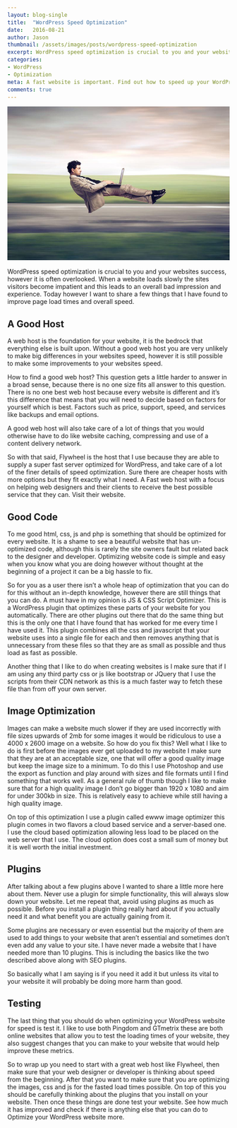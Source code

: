 ```yaml
---
layout: blog-single
title:  "WordPress Speed Optimization"
date:   2016-08-21
author: Jason
thumbnail: /assets/images/posts/wordpress-speed-optimization
excerpt: WordPress speed optimization is crucial to you and your websites success, however it is often overlooked.
categories:
- WordPress
- Optimization
meta: A fast website is important. Find out how to speed up your WordPress site, from start to finish. From the Jason M Design blog.
comments: true
---
```


![WordPress Speed Optimization](/assets/images/posts/wordpress-speed-optimization.jpg)

WordPress speed optimization is crucial to you and your websites success, however it is often overlooked. When a website loads slowly the sites visitors become impatient and this leads to an overall bad impression and experience. Today however I want to share a few things that I have found to improve page load times and overall speed.

A Good Host
-

A web host is the foundation for your website, it is the bedrock that everything else is built upon. Without a good web host you are very unlikely to make big differences in your websites speed, however it is still possible to make some improvements to your websites speed.

How to find a good web host? This question gets a little harder to answer in a broad sense, because there is no one size fits all answer to this question. There is no one best web host because every website is different and it’s this difference that means that you will need to decide based on factors for yourself which is best. Factors such as price, support, speed, and services like backups and email options.

A good web host will also take care of a lot of things that you would otherwise have to do like website caching, compressing and use of a content delivery network.

So with that said, Flywheel is the host that I use because they are able to supply a super fast server optimized for WordPress, and take care of a lot of the finer details of speed optimization. Sure there are cheaper hosts with more options but they fit exactly what I need. A Fast web host with a focus on helping web designers and their clients to receive the best possible service that they can. Visit their website.

Good Code
-

To me good html, css, js and php is something that should be optimized for every website. It is a shame to see a beautiful website that has un-optimized code, although this is rarely the site owners fault but related back to the designer and developer. Optimizing website code is simple and easy when you know what you are doing however without thought at the beginning of a project it can be a big hassle to fix.

So for you as a user there isn’t a whole heap of optimization that you can do for this without an in-depth knowledge, however there are still things that you can do. A must have in my opinion is JS & CSS Script Optimizer. This is a WordPress plugin that optimizes these parts of your website for you automatically. There are other plugins out there that do the same thing but this is the only one that I have found that has worked for me every time I have used it. This plugin combines all the css and javascript that your website uses into a single file for each and then removes anything that is unnecessary from these files so that they are as small as possible and thus load as fast as possible.

Another thing that I like to do when creating websites is I make sure that if I am using any third party css or js like bootstrap or JQuery that I use the scripts from their CDN network as this is a much faster way to fetch these file than from off your own server.

Image Optimization
-

Images can make a website much slower if they are used incorrectly with file sizes upwards of 2mb for some images it would be ridiculous to use a 4000 x 2600 image on a website. So how do you fix this? Well what I like to do is first before the images ever get uploaded to my website I make sure that they are at an acceptable size, one that will offer a good quality image but keep the image size to a minimum. To do this I use Photoshop and use the export as function and play around with sizes and file formats until I find something that works well. As a general rule of thumb though I like to make sure that for a high quality image I don’t go bigger than 1920 x 1080 and aim for under 300kb in size. This is relatively easy to achieve while still having a high quality image.

On top of this optimization I use a plugin called ewww image optimizer this plugin comes in two flavors a cloud based service and a server-based one. I use the cloud based optimization allowing less load to be placed on the web server that I use. The cloud option does cost a small sum of money but it is well worth the initial investment.

Plugins
-

After talking about a few plugins above I wanted to share a little more here about them. Never use a plugin for simple functionality, this will always slow down your website. Let me repeat that, avoid using plugins as much as possible. Before you install a plugin thing really hard about if you actually need it and what benefit you are actually gaining from it.

Some plugins are necessary or even essential but the majority of them are used to add things to your website that aren’t essential and sometimes don’t even add any value to your site. I have never made a website that I have needed more than 10 plugins. This is including the basics like the two described above along with SEO plugins.

So basically what I am saying is if you need it add it but unless its vital to your website it will probably be doing more harm than good.

Testing
-

The last thing that you should do when optimizing your WordPress website for speed is test it. I like to use both Pingdom and GTmetrix these are both online websites that allow you to test the loading times of your website, they also suggest changes that you can make to your website that would help improve these metrics.

So to wrap up you need to start with a great web host like Flywheel, then make sure that your web designer or developer is thinking about speed from the beginning. After that you want to make sure that you are optimizing the images, css and js for the fasted load times possible. On top of this you should be carefully thinking about the plugins that you install on your website. Then once these things are done test your website. See how much it has improved and check if there is anything else that you can do to Optimize your WordPress website more.
